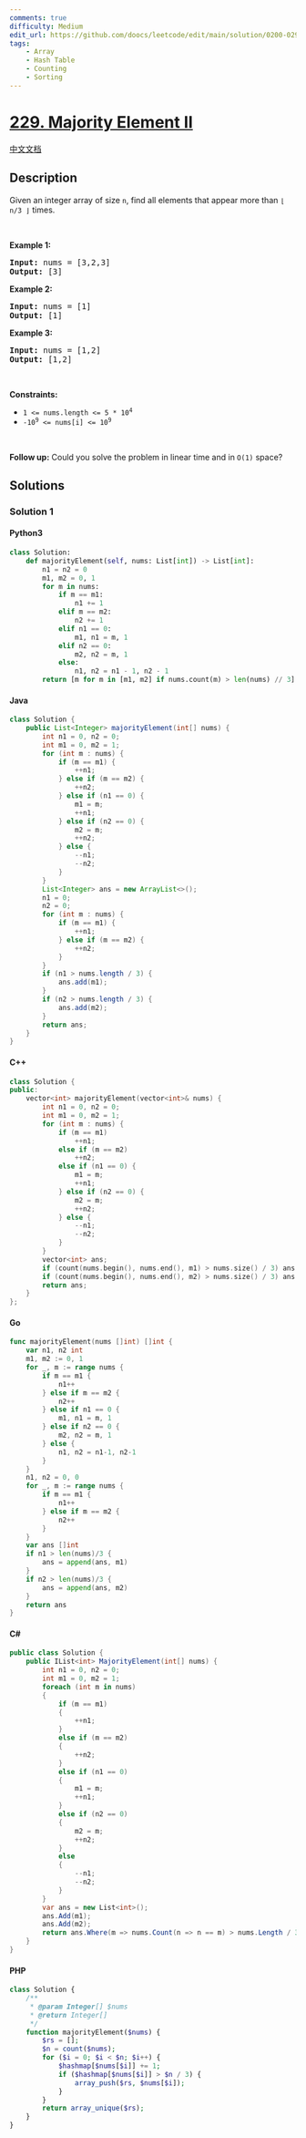 ```yaml
---
comments: true
difficulty: Medium
edit_url: https://github.com/doocs/leetcode/edit/main/solution/0200-0299/0229.Majority%20Element%20II/README_EN.md
tags:
    - Array
    - Hash Table
    - Counting
    - Sorting
---
```


<!-- problem:start -->

# [229. Majority Element II](https://leetcode.com/problems/majority-element-ii)

[中文文档](/solution/0200-0299/0229.Majority%20Element%20II/README.md)

## Description

<!-- description:start -->

<p>Given an integer array of size <code>n</code>, find all elements that appear more than <code>&lfloor; n/3 &rfloor;</code> times.</p>

<p>&nbsp;</p>
<p><strong class="example">Example 1:</strong></p>

<pre>
<strong>Input:</strong> nums = [3,2,3]
<strong>Output:</strong> [3]
</pre>

<p><strong class="example">Example 2:</strong></p>

<pre>
<strong>Input:</strong> nums = [1]
<strong>Output:</strong> [1]
</pre>

<p><strong class="example">Example 3:</strong></p>

<pre>
<strong>Input:</strong> nums = [1,2]
<strong>Output:</strong> [1,2]
</pre>

<p>&nbsp;</p>
<p><strong>Constraints:</strong></p>

<ul>
	<li><code>1 &lt;= nums.length &lt;= 5 * 10<sup>4</sup></code></li>
	<li><code>-10<sup>9</sup> &lt;= nums[i] &lt;= 10<sup>9</sup></code></li>
</ul>

<p>&nbsp;</p>
<p><strong>Follow up:</strong> Could you solve the problem in linear time and in <code>O(1)</code> space?</p>

<!-- description:end -->

## Solutions

<!-- solution:start -->

### Solution 1

<!-- tabs:start -->

#### Python3

```python
class Solution:
    def majorityElement(self, nums: List[int]) -> List[int]:
        n1 = n2 = 0
        m1, m2 = 0, 1
        for m in nums:
            if m == m1:
                n1 += 1
            elif m == m2:
                n2 += 1
            elif n1 == 0:
                m1, n1 = m, 1
            elif n2 == 0:
                m2, n2 = m, 1
            else:
                n1, n2 = n1 - 1, n2 - 1
        return [m for m in [m1, m2] if nums.count(m) > len(nums) // 3]
```

#### Java

```java
class Solution {
    public List<Integer> majorityElement(int[] nums) {
        int n1 = 0, n2 = 0;
        int m1 = 0, m2 = 1;
        for (int m : nums) {
            if (m == m1) {
                ++n1;
            } else if (m == m2) {
                ++n2;
            } else if (n1 == 0) {
                m1 = m;
                ++n1;
            } else if (n2 == 0) {
                m2 = m;
                ++n2;
            } else {
                --n1;
                --n2;
            }
        }
        List<Integer> ans = new ArrayList<>();
        n1 = 0;
        n2 = 0;
        for (int m : nums) {
            if (m == m1) {
                ++n1;
            } else if (m == m2) {
                ++n2;
            }
        }
        if (n1 > nums.length / 3) {
            ans.add(m1);
        }
        if (n2 > nums.length / 3) {
            ans.add(m2);
        }
        return ans;
    }
}
```

#### C++

```cpp
class Solution {
public:
    vector<int> majorityElement(vector<int>& nums) {
        int n1 = 0, n2 = 0;
        int m1 = 0, m2 = 1;
        for (int m : nums) {
            if (m == m1)
                ++n1;
            else if (m == m2)
                ++n2;
            else if (n1 == 0) {
                m1 = m;
                ++n1;
            } else if (n2 == 0) {
                m2 = m;
                ++n2;
            } else {
                --n1;
                --n2;
            }
        }
        vector<int> ans;
        if (count(nums.begin(), nums.end(), m1) > nums.size() / 3) ans.push_back(m1);
        if (count(nums.begin(), nums.end(), m2) > nums.size() / 3) ans.push_back(m2);
        return ans;
    }
};
```

#### Go

```go
func majorityElement(nums []int) []int {
	var n1, n2 int
	m1, m2 := 0, 1
	for _, m := range nums {
		if m == m1 {
			n1++
		} else if m == m2 {
			n2++
		} else if n1 == 0 {
			m1, n1 = m, 1
		} else if n2 == 0 {
			m2, n2 = m, 1
		} else {
			n1, n2 = n1-1, n2-1
		}
	}
	n1, n2 = 0, 0
	for _, m := range nums {
		if m == m1 {
			n1++
		} else if m == m2 {
			n2++
		}
	}
	var ans []int
	if n1 > len(nums)/3 {
		ans = append(ans, m1)
	}
	if n2 > len(nums)/3 {
		ans = append(ans, m2)
	}
	return ans
}
```

#### C#

```cs
public class Solution {
    public IList<int> MajorityElement(int[] nums) {
        int n1 = 0, n2 = 0;
        int m1 = 0, m2 = 1;
        foreach (int m in nums)
        {
            if (m == m1)
            {
                ++n1;
            }
            else if (m == m2)
            {
                ++n2;
            }
            else if (n1 == 0)
            {
                m1 = m;
                ++n1;
            }
            else if (n2 == 0)
            {
                m2 = m;
                ++n2;
            }
            else
            {
                --n1;
                --n2;
            }
        }
        var ans = new List<int>();
        ans.Add(m1);
        ans.Add(m2);
        return ans.Where(m => nums.Count(n => n == m) > nums.Length / 3).ToList();
    }
}
```

#### PHP

```php
class Solution {
    /**
     * @param Integer[] $nums
     * @return Integer[]
     */
    function majorityElement($nums) {
        $rs = [];
        $n = count($nums);
        for ($i = 0; $i < $n; $i++) {
            $hashmap[$nums[$i]] += 1;
            if ($hashmap[$nums[$i]] > $n / 3) {
                array_push($rs, $nums[$i]);
            }
        }
        return array_unique($rs);
    }
}
```

<!-- tabs:end -->

<!-- solution:end -->

<!-- problem:end -->
